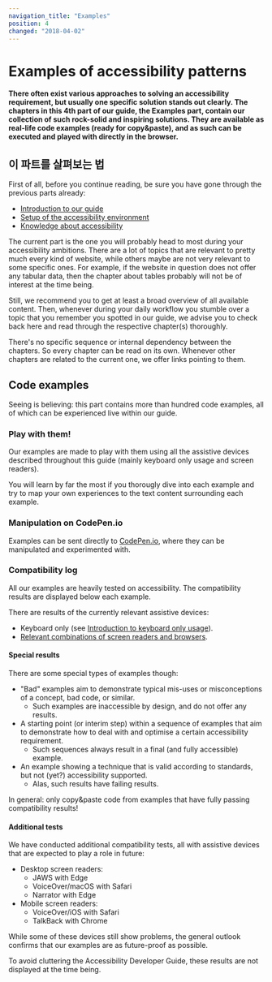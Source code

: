 ```yaml
---
navigation_title: "Examples"
position: 4
changed: "2018-04-02"
---
```


# Examples of accessibility patterns

**There often exist various approaches to solving an accessibility requirement, but usually one specific solution stands out clearly. The chapters in this 4th part of our guide, the Examples part, contain our collection of such rock-solid and inspiring solutions. They are available as real-life code examples (ready for copy&paste), and as such can be executed and played with directly in the browser.**

## 이 파트를 살펴보는 법

First of all, before you continue reading, be sure you have gone through the previous parts already:

- [Introduction to our guide](/introduction)
- [Setup of the accessibility environment](/setup)
- [Knowledge about accessibility](/knowledge)

The current part is the one you will probably head to most during your accessibility ambitions. There are a lot of topics that are relevant to pretty much every kind of website, while others maybe are not very relevant to some specific ones. For example, if the website in question does not offer any tabular data, then the chapter about tables probably will not be of interest at the time being.

Still, we recommend you to get at least a broad overview of all available content. Then, whenever during your daily workflow you stumble over a topic that you remember you spotted in our guide, we advise you to check back here and read through the respective chapter(s) thoroughly.

There's no specific sequence or internal dependency between the chapters. So every chapter can be read on its own. Whenever other chapters are related to the current one, we offer links pointing to them.

## Code examples

Seeing is believing: this part contains more than hundred code examples, all of which can be experienced live within our guide.

### Play with them!

Our examples are made to play with them using all the assistive devices described throughout this guide (mainly keyboard only usage and screen readers).

You will learn by far the most if you thorougly dive into each example and try to map your own experiences to the text content surrounding each example.

### Manipulation on CodePen.io

Examples can be sent directly to [CodePen.io](https://codepen.io/), where they can be manipulated and experimented with.

### Compatibility log

All our examples are heavily tested on accessibility. The compatibility results are displayed below each example.

There are results of the currently relevant assistive devices:

- Keyboard only (see [Introduction to keyboard only usage](/knowledge/keyboard-only/)).
- [Relevant combinations of screen readers and browsers](/knowledge/screen-readers/relevant-combinations/).

#### Special results

There are some special types of examples though:

- "Bad" examples aim to demonstrate typical mis-uses or misconceptions of a concept, bad code, or similar.
     - Such examples are inaccessible by design, and do not offer any results.
- A starting point (or interim step) within a sequence of examples that aim to demonstrate how to deal with and optimise a certain accessibility requirement.
    - Such sequences always result in a final (and fully accessible) example.
- An example showing a technique that is valid according to standards, but not (yet?) accessibility supported.
    - Alas, such results have failing results.

In general: only copy&paste code from examples that have fully passing compatibility results!

#### Additional tests

We have conducted additional compatibility tests, all with assistive devices that are expected to play a role in future:

- Desktop screen readers:
    - JAWS with Edge
    - VoiceOver/macOS with Safari
    - Narrator with Edge
- Mobile screen readers:
    - VoiceOver/iOS with Safari
    - TalkBack with Chrome

While some of these devices still show problems, the general outlook confirms that our examples are as future-proof as possible.

To avoid cluttering the Accessibility Developer Guide, these results are not displayed at the time being.
